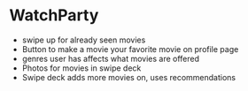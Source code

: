 # WatchParty
- swipe up for already seen movies
- Button to make a movie your favorite movie on profile page
- genres user has affects what movies are offered
- Photos for movies in swipe deck
- Swipe deck adds more movies on, uses recommendations
